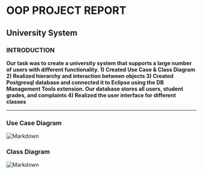 # OOP PROJECT REPORT
## University System
### INTRODUCTION
**Our task was to create a university system that supports a large number of users with different functionality. 1) Created Use Case & Class Diagram 2) Realized hierarchy and interaction between objects 3) Created Postgresql database and connected it to Eclipse using the DB Management Tools extension. Our database stores all users, student grades, and complaints 4) Realized the user interface for different classes**
___
### Use Case Diagram
![Markdown](https://github.com/sunsh1nezxc/University-System-Project/blob/main/Diagrams%20/usecase-diagram.jpeg)
### Class Diagram
![Markdown](https://github.com/sunsh1nezxc/University-System-Project/blob/main/Diagrams%20/class-diagram.jpeg)
